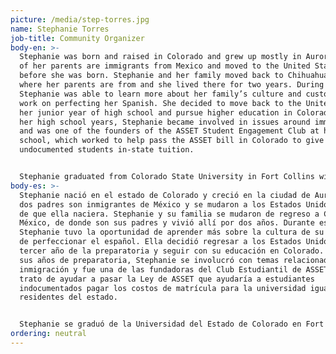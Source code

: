 ```yaml
---
picture: /media/step-torres.jpg
name: Stephanie Torres
job-title: Community Organizer
body-en: >-
  Stephanie was born and raised in Colorado and grew up mostly in Aurora. Both
  of her parents are immigrants from Mexico and moved to the United States
  before she was born. Stephanie and her family moved back to Chihuahua, Mexico
  where her parents are from and she lived there for two years. During that time
  Stephanie was able to learn more about her family’s culture and customs and
  work on perfecting her Spanish. She decided to move back to the United States
  her junior year of high school and pursue higher education in Colorado. During
  her high school years, Stephanie became involved in issues around immigration
  and was one of the founders of the ASSET Student Engagement Club at her high
  school, which worked to help pass the ASSET bill in Colorado to give
  undocumented students in-state tuition.


  Stephanie graduated from Colorado State University in Fort Collins with a Bachelor’s degree in Social Work and an additional major in Human Development and Family Studies in 2016. While in college, Stephanie also discovered her passion for social justice issues and wanted to do more to help her community. She joined the Sexual Assault Victim Advocate Center in the spring of 2016 and has developed a great passion for working with sexual assault survivors and creating more awareness about this issue within the Latino community. She then joined Fuerza Latina as a volunteer in September 2017 and is really excited to be one of the Community Organizers for the organization and work to help empower and organize the immigrant community. When she is not working she enjoys watching movies, reading books, painting and dancing.
body-es: >-
  Stephanie nació en el estado de Colorado y creció en la ciudad de Aurora. Sus
  dos padres son inmigrantes de México y se mudaron a los Estados Unidos antes
  de que ella naciera. Stephanie y su familia se mudaron de regreso a Chihuahua,
  México, de donde son sus padres y vivió allí por dos años. Durante ese tiempo,
  Stephanie tuvo la oportunidad de aprender más sobre la cultura de su familia y
  de perfeccionar el español. Ella decidió regresar a los Estados Unidos en su
  tercer año de la preparatoria y seguir con su educación en Colorado. Durante
  sus años de preparatoria, Stephanie se involucró con temas relacionados a la
  inmigración y fue una de las fundadoras del Club Estudiantil de ASSET que
  trato de ayudar a pasar la Ley de ASSET que ayudaría a estudiantes
  indocumentados pagar los costos de matrícula para la universidad igual a
  residentes del estado.


  Stephanie se graduó de la Universidad del Estado de Colorado en Fort Collins con un título en Trabajo Social y una especialidad en Desarrollo Humano y Estudios de Familia en el 2016. Mientras que estuvo en la universidad, Stephanie también descubrió su pasión por otros temas relacionados a la justicia social y quiso hacer más para ayudar a su comunidad. Ella se unió al Centro de Apoyo para Víctimas de Abuso Sexual (Centro de SAVA) en el 2016 después de graduarse y ha desarrollado una pasión por ayudar a victimas del abuso sexual y crear consciencia sobre este tema en la comunidad Latina. Luego ella se unió a Fuerza Latina como una voluntaria en Septiembre del 2017 y está muy emocionada por ser una de las Organizadoras de la Comunidad para la organización y trabajar para empoderar y organizar a la comunidad inmigrante. Cuando Stephanie no está trabajando, le encanta ver películas, leer libros, pintar y bailar.
ordering: neutral
---
```

